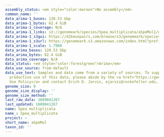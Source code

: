 ```yaml
---
assembly_status: <em style="color:maroon">No assembly</em>
common_name: ''
data_arima-1_bases: 120.53 Gbp
data_arima-1_bytes: 62.4 GiB
data_arima-1_coverage: N/A
data_arima-1_links: s3://genomeark/species/Spea_multiplicata/aSpeMul1/genomic_data/arima/<br>
data_arima-1_s3gui: https://42basepairs.com/browse/s3/genomeark/species/Spea_multiplicata/aSpeMul1/genomic_data/arima/
data_arima-1_s3url: https://genomeark.s3.amazonaws.com/index.html?prefix=species/Spea_multiplicata/aSpeMul1/genomic_data/arima/
data_arima-1_scale: 1.7988
data_arima_bases: 120.53 Gbp
data_arima_bytes: 62.4 GiB
data_arima_coverage: N/A
data_status: <em style="color:forestgreen">Arima</em>
data_use_source: from-default
data_use_text: Samples and data come from a variety of sources. To support fair and
  productive use of this data, please abide by the <a href="https://genome10k.soe.ucsc.edu/data-use-policies/">Data
  Use Policy</a> and contact Erich D. Jarvis, ejarvis@rockefeller.edu, with any questions.
genome_size: 0
genome_size_display: ''
genome_size_method: ''
last_raw_data: 1689041267
last_updated: 1689041267
name: Spea multiplicata
name_: Spea_multiplicata
project: ~
short_name: aSpeMul
taxon_id: ''
---
```

